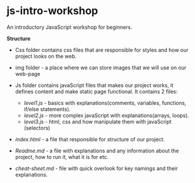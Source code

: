 # js-intro-workshop

An introductory JavaScript workshop for beginners.

**Structure**

- Css folder contains css files that are responsible for styles and how our project looks on the web.

- img folder - a place where we can store images that we will use on our web-page

- Js folder contains javaScript files that makes our project works, it defines content and make static page functional.
    It contains 2 files:
    - _level1.js_ - basics with explanations(comments, variables, functions, if/else statements).
    - _level2.js_ - more complex javaScript with explanations(arrays, loops).
    - _level3.js_ - html, css and how manipulate them with javaScript (selectors)

- _index.html_ - a file that responsible for structure of our project.

- _Readme.md_ - a file with explanations and any information about the project, how to run it, what it is for etc.

- _cheat-sheet.md_ - file with quick overlook for key namings and their explanations.
